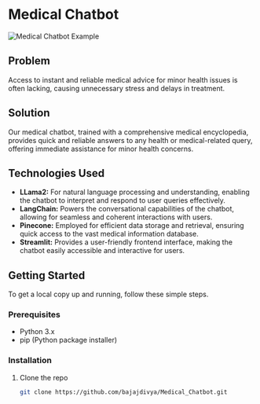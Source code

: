 # Medical Chatbot

![Medical Chatbot Example](images/image_1.png)


## Problem
Access to instant and reliable medical advice for minor health issues is often lacking, causing unnecessary stress and delays in treatment.

## Solution
Our medical chatbot, trained with a comprehensive medical encyclopedia, provides quick and reliable answers to any health or medical-related query, offering immediate assistance for minor health concerns.

## Technologies Used
- **LLama2:** For natural language processing and understanding, enabling the chatbot to interpret and respond to user queries effectively.
- **LangChain:** Powers the conversational capabilities of the chatbot, allowing for seamless and coherent interactions with users.
- **Pinecone:** Employed for efficient data storage and retrieval, ensuring quick access to the vast medical information database.
- **Streamlit:** Provides a user-friendly frontend interface, making the chatbot easily accessible and interactive for users.

## Getting Started
To get a local copy up and running, follow these simple steps.

### Prerequisites
- Python 3.x
- pip (Python package installer)

### Installation
1. Clone the repo
   ```sh
   git clone https://github.com/bajajdivya/Medical_Chatbot.git
